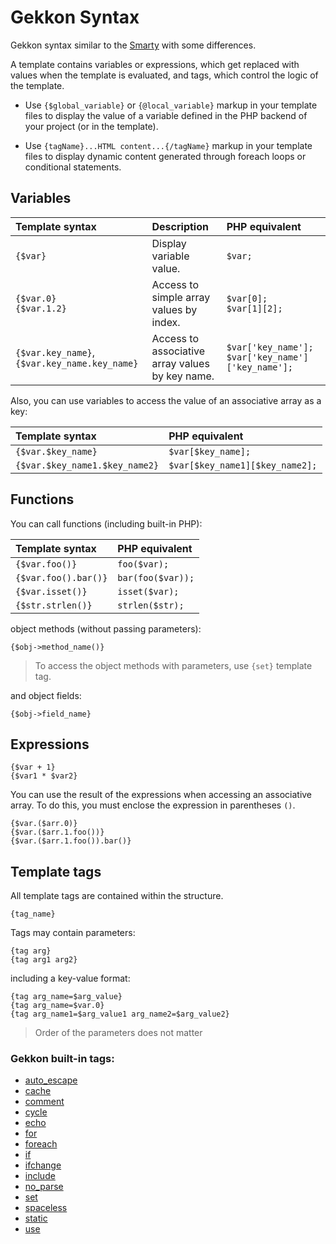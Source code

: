 # Gekkon Syntax

Gekkon syntax similar to the [Smarty](http://www.smarty.net/) with some differences.

A template contains variables or expressions, which get replaced with values when the template is evaluated, and tags, which control the logic of the template.

- Use `{$global_variable}` or `{@local_variable}` markup in your template files to display the value of a variable defined in the PHP backend of your project (or in the template).

- Use `{tagName}...HTML content...{/tagName}` markup in your template files to display dynamic content generated through foreach loops or conditional statements.


## Variables

| Template syntax | Description | PHP equivalent |
|:----------------|:------------|:-------------|
| `{$var}`        | Display variable value. | `$var;` |
| `{$var.0}`<br>`{$var.1.2}`      | Access to simple array values by index.| `$var[0];`<br>`$var[1][2];`|
| `{$var.key_name}`, `{$var.key_name.key_name}` | Access to associative array values by key name. | `$var['key_name'];` `$var['key_name']['key_name'];` |

Also, you can use variables to access the value of an associative array as a key:

| Template syntax | PHP equivalent |
|:------------|:-------------|
| `{$var.$key_name}` | `$var[$key_name];` |
| `{$var.$key_name1.$key_name2}` | `$var[$key_name1][$key_name2];` |



## Functions

You can call functions (including built-in PHP):

| Template syntax | PHP equivalent |
|:------------|:-------------|
| `{$var.foo()}`| `foo($var);` |
| `{$var.foo().bar()}`| `bar(foo($var));` |
| `{$var.isset()}` | `isset($var);` |
| `{$str.strlen()}` | `strlen($str);` |

object methods (without passing parameters):

	{$obj->method_name()}

> To access the object methods with parameters, use `{set}` template tag.

and object fields:

	{$obj->field_name}


## Expressions

	{$var + 1}
	{$var1 * $var2}
	
You can use the result of the expressions when accessing an associative array. To do this, you must enclose the expression in parentheses `()`.

	{$var.($arr.0)}
	{$var.($arr.1.foo())}
	{$var.($arr.1.foo()).bar()}


## Template tags

All template tags are contained within the structure.

	{tag_name}

Tags may contain parameters:

	{tag arg}
	{tag arg1 arg2}

including a key-value format:

	{tag arg_name=$arg_value}
	{tag arg_name=$var.0}
	{tag arg_name1=$arg_value1 arg_name2=$arg_value2}

> Order of the parameters does not matter


### Gekkon built-in tags:

* [auto_escape](./tags/auto_escape.md)
* [cache](./tags/cache.md)
* [comment](./tags/comment.md)
* [cycle](./tags/cycle.md)
* [echo](./tags/echo.md)
* [for](./tags/for.md)
* [foreach](./tags/foreach.md)
* [if](./tags/if.md)
* [ifchange](./tags/ifchange.md)
* [include](./tags/include.md)
* [no_parse](./tags/no_parse.md)
* [set](./tags/set.md)
* [spaceless](./tags/spaceless.md)
* [static](./tags/static.md)
* [use](./tags/use.md)